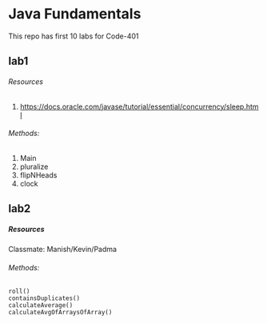 # Java Fundamentals

This repo has first 10 labs for Code-401

## lab1
###### Resources
1.  https://docs.oracle.com/javase/tutorial/essential/concurrency/sleep.html
  
###### Methods: 
1. Main 
2. pluralize
3. flipNHeads
4. clock

## lab2
##### Resources 
Classmate: Manish/Kevin/Padma

###### Methods:
```
roll()
containsDuplicates()
calculateAverage()
calculateAvgOfArraysOfArray()
```



